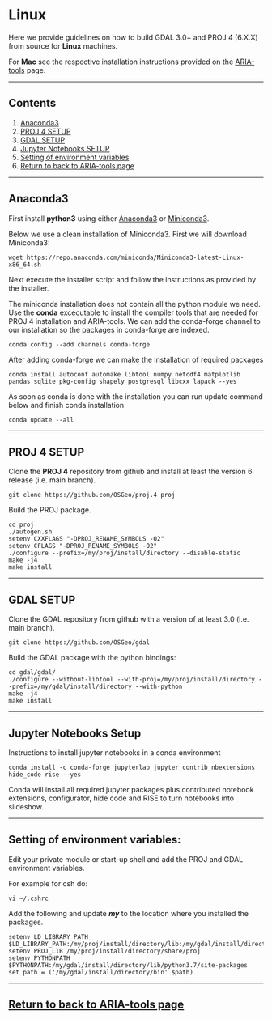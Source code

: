 # Linux
Here we provide guidelines on how to build GDAL 3.0+ and PROJ 4 (6.X.X) from source for **Linux** machines.


For **Mac** see the respective installation instructions provided on the [ARIA-tools](https://github.com/dbekaert/ARIA-tools) page.

------
## Contents

1. [Anaconda3](#anaconda3)
2. [PROJ 4 SETUP](#proj-4-setup)
3. [GDAL SETUP](#gdal-setup)
4. [Jupyter Notebooks SETUP](#jupyter-notebooks-setup)
5. [Setting of environment variables](#setting-of-environment-variables)
6. [Return to back to ARIA-tools page](https://github.com/dbekaert/ARIA-tools)

------
## Anaconda3
First install **python3** using either [Anaconda3](https://www.anaconda.com/distribution/) or [Miniconda3](https://docs.conda.io/en/latest/miniconda.html).

Below we use a clean installation of Miniconda3. First we will download Miniconda3:
```
wget https://repo.anaconda.com/miniconda/Miniconda3-latest-Linux-x86_64.sh
```
Next execute the installer script and follow the instructions as provided by the installer.

The miniconda installation does not contain all the python module we need.
Use the **conda** excecutable to install the compiler tools that are needed for PROJ 4 installation and ARIA-tools.
We can add the conda-forge channel to our installation so the packages in conda-forge are indexed.

```
conda config --add channels conda-forge
```
After adding conda-forge we can make the installation of required packages

```
conda install autoconf automake libtool numpy netcdf4 matplotlib pandas sqlite pkg-config shapely postgresql libcxx lapack --yes
```
As soon as conda is done with the installation you can run update command below and finish conda installation
```
conda update --all
```

------
## PROJ 4 SETUP
Clone the **PROJ 4** repository from github and install at least the version 6 release (i.e. main branch).
```
git clone https://github.com/OSGeo/proj.4 proj
```

Build the PROJ package.
```
cd proj
./autogen.sh
setenv CXXFLAGS "-DPROJ_RENAME_SYMBOLS -O2"
setenv CFLAGS "-DPROJ_RENAME_SYMBOLS -O2"
./configure --prefix=/my/proj/install/directory --disable-static
make -j4
make install
```

------
## GDAL SETUP
Clone the GDAL repository from github with a version of at least 3.0 (i.e. main branch).
```
git clone https://github.com/OSGeo/gdal
```

Build the GDAL package with the python bindings:
```
cd gdal/gdal/
./configure --without-libtool --with-proj=/my/proj/install/directory --prefix=/my/gdal/install/directory --with-python
make -j4
make install
```

------
## Jupyter Notebooks Setup
Instructions to install jupyter notebooks in a conda environment

```
conda install -c conda-forge jupyterlab jupyter_contrib_nbextensions hide_code rise --yes
```

Conda will install all required jupyter packages plus contributed notebook extensions, configurator, hide code and RISE to turn notebooks into slideshow.

------
## Setting of environment variables:
Edit your private module or start-up shell and add the PROJ and GDAL environment variables.

For example for csh do:
```
vi ~/.cshrc
```

Add the following and update ***my*** to the location where you installed the packages.
```
setenv LD_LIBRARY_PATH $LD_LIBRARY_PATH:/my/proj/install/directory/lib:/my/gdal/install/directory/lib
setenv PROJ_LIB /my/proj/install/directory/share/proj
setenv PYTHONPATH $PYTHONPATH:/my/gdal/install/directory/lib/python3.7/site-packages
set path = ('/my/gdal/install/directory/bin' $path)
```

------
## [Return to back to ARIA-tools page](https://github.com/dbekaert/ARIA-tools)
